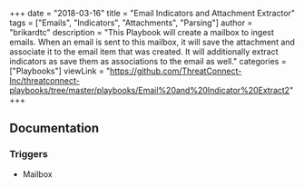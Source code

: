 +++
date = "2018-03-16"
title = "Email Indicators and Attachment Extractor"
tags = ["Emails", "Indicators", "Attachments", "Parsing"]
author = "brikardtc"
description = "This Playbook will create a mailbox to ingest emails. When an email is sent to this mailbox, it will save the attachment and associate it to the email item that was created. It will additionally extract indicators as save them as associations to the email as well."
categories = ["Playbooks"]
viewLink = "https://github.com/ThreatConnect-Inc/threatconnect-playbooks/tree/master/playbooks/Email%20and%20Indicator%20Extract2"
+++

## Documentation

### Triggers

- Mailbox

